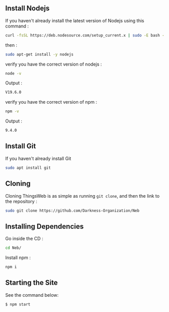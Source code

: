 ## Install Nodejs
If you haven't already install the latest version of Nodejs using this command :
```sh
curl -fsSL https://deb.nodesource.com/setup_current.x | sudo -E bash - &&\
```
then :
```sh
sudo apt-get install -y nodejs
```
verify you have the correct version of nodejs :
```sh
node -v
```
Output :
```sh
V19.6.0
```
verify you have the correct version of npm :
```sh
npm -v
```
Output :
```sh
9.4.0
```
## Install Git
If you haven't already install Git
```sh
sudo apt install git
```
## Cloning
Cloning ThingsWeb is as simple as running `git clone`, and then the link to the repository :
```sh
sudo git clone https://github.com/Darkness-Organization/Neb
```
## Installing Dependencies
Go inside the CD :
```sh
cd Neb/
```
Install npm :
```sh
npm i
```
## Starting the Site
See the command below:
```sh
$ npm start
```
